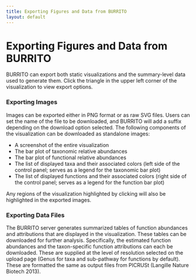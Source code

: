 ```yaml
---
title: Exporting Figures and Data from BURRITO
layout: default
---
```

# Exporting Figures and Data from BURRITO

BURRITO can export both static visualizations and the summary-level data used to generate them. Click the triangle in the upper left corner of the visualization to view export options. 

### Exporting Images

Images can be exported either in PNG format or as raw SVG files. Users can set the name of the file to be downloaded, and BURRITO will add a suffix depending on the download option selected. 
The following components of the visualization can be downloaded as standalone images:

- A screenshot of the entire visualization
- The bar plot of taxonomic relative abundances
- The bar plot of functional relative abundances
- The list of displayed taxa and their associated colors (left side of the control panel; serves as a legend for the taxonomic bar plot)
- The list of displayed functions and their associated colors (right side of the control panel; serves as a legend for the function bar plot)

Any regions of the visualization highlighted by clicking will also be highlighted in the exported images.

### Exporting Data Files

The BURRITO server generates summarized tables of function abundances and attributions that are displayed in the visualization. These tables can be downloaded for further analysis. 
Specifically, the estimated function abundances and the taxon-specific function attributions can each be downloaded. These are supplied at the level of resolution selected on the upload page 
(Genus for taxa and sub-pathway for functions by default). These are formatted the same as output files from PICRUSt (Langille Nature Biotech 2013). 